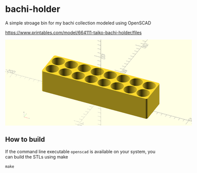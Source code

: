 
# bachi-holder

A simple stroage bin for my bachi collection modeled using OpenSCAD

https://www.printables.com/model/664111-taiko-bachi-holder/files

<img src="./preview.png" alt="preview" style="max-width: 600px">

## How to build

If the command line executable `openscad` is available on your system, you can build the STLs using make

```
make
```
